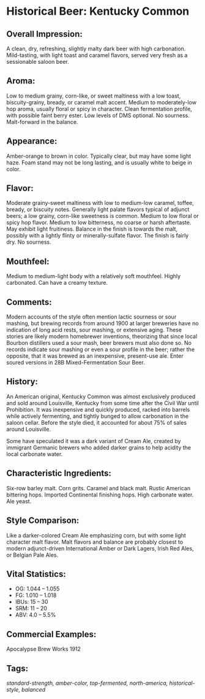 # Historical Beer: Kentucky Common

## Overall Impression: 

A clean, dry, refreshing, slightly malty dark beer with high carbonation. Mild-tasting, with light toast and caramel flavors, served very fresh as a sessionable saloon beer.

## Aroma: 

Low to medium grainy, corn-like, or sweet maltiness with a low toast, biscuity-grainy, bready, or caramel malt accent. Medium to moderately-low hop aroma, usually floral or spicy in character. Clean fermentation profile, with possible faint berry ester. Low levels of DMS optional. No sourness. Malt-forward in the balance.

## Appearance: 

Amber-orange to brown in color. Typically clear, but may have some light haze. Foam stand may not be long lasting, and is usually white to beige in color.

## Flavor: 

Moderate grainy-sweet maltiness with low to medium-low caramel, toffee, bready, or biscuity notes. Generally light palate flavors typical of adjunct beers; a low grainy, corn-like sweetness is common. Medium to low floral or spicy hop flavor. Medium to low bitterness, no coarse or harsh aftertaste. May exhibit light fruitiness. Balance in the finish is towards the malt, possibly with a lightly flinty or minerally-sulfate flavor. The finish is fairly dry. No sourness.

## Mouthfeel: 

Medium to medium-light body with a relatively soft mouthfeel. Highly carbonated. Can have a creamy texture.

## Comments: 

Modern accounts of the style often mention lactic sourness or sour mashing, but brewing records from around 1900 at larger breweries have no indication of long acid rests, sour mashing, or extensive aging. These stories are likely modern homebrewer inventions, theorizing that since local Bourbon distillers used a sour mash, beer brewers must also done so. No records indicate sour mashing or even a sour profile in the beer; rather the opposite, that it was brewed as an inexpensive, present-use ale. Enter soured versions in 28B Mixed-Fermentation Sour Beer.

## History: 

An American original, Kentucky Common was almost exclusively produced and sold around Louisville, Kentucky from some time after the Civil War until Prohibition. It was inexpensive and quickly produced, racked into barrels while actively fermenting, and tightly bunged to allow carbonation in the saloon cellar. Before the style died, it accounted for about 75% of sales around Louisville. 

Some have speculated it was a dark variant of Cream Ale, created by immigrant Germanic brewers who added darker grains to help acidity the local carbonate water. 

## Characteristic Ingredients: 

Six-row barley malt. Corn grits. Caramel and black malt. Rustic American bittering hops. Imported Continental finishing hops. High carbonate water. Ale yeast.

## Style Comparison: 

Like a darker-colored Cream Ale emphasizing corn, but with some light character malt flavor. Malt flavors and balance are probably closest to modern adjunct-driven International Amber or Dark Lagers, Irish Red Ales, or Belgian Pale Ales.

## Vital Statistics:	

- OG:	1.044 – 1.055
- FG:	1.010 – 1.018
- IBUs:	15 – 30	
- SRM:	11 – 20	
- ABV:	4.0 – 5.5%

## Commercial Examples: 

Apocalypse Brew Works 1912

## Tags: 

_standard-strength, amber-color, top-fermented, north-america, historical-style, balanced_
